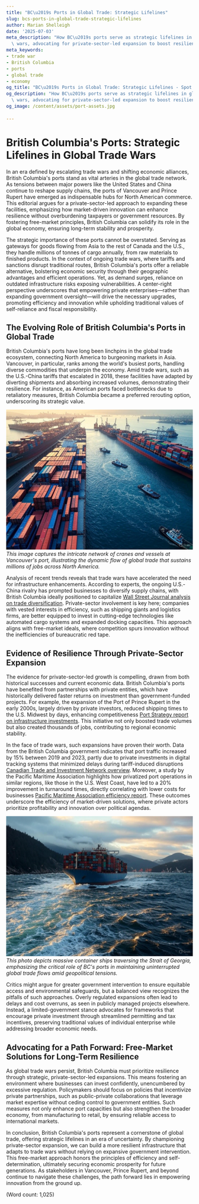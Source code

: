 ```yaml
---
title: "BC\u2019s Ports in Global Trade: Strategic Lifelines"
slug: bcs-ports-in-global-trade-strategic-lifelines
author: Marian Shelleigh
date: '2025-07-03'
meta_description: "How BC\u2019s ports serve as strategic lifelines in global trade\
  \ wars, advocating for private-sector-led expansion to boost resilience."
meta_keywords:
- trade war
- British Columbia
- ports
- global trade
- economy
og_title: "BC\u2019s Ports in Global Trade: Strategic Lifelines - Spot News 24"
og_description: "How BC\u2019s ports serve as strategic lifelines in global trade\
  \ wars, advocating for private-sector-led expansion to boost resilience."
og_image: /content/assets/port-assets.jpg

---
```

# British Columbia's Ports: Strategic Lifelines in Global Trade Wars

In an era defined by escalating trade wars and shifting economic alliances, British Columbia's ports stand as vital arteries in the global trade network. As tensions between major powers like the United States and China continue to reshape supply chains, the ports of Vancouver and Prince Rupert have emerged as indispensable hubs for North American commerce. This editorial argues for a private-sector-led approach to expanding these facilities, emphasizing how market-driven innovation can enhance resilience without overburdening taxpayers or government resources. By fostering free-market principles, British Columbia can solidify its role in the global economy, ensuring long-term stability and prosperity.

The strategic importance of these ports cannot be overstated. Serving as gateways for goods flowing from Asia to the rest of Canada and the U.S., they handle millions of tonnes of cargo annually, from raw materials to finished products. In the context of ongoing trade wars, where tariffs and sanctions disrupt traditional routes, British Columbia's ports offer a reliable alternative, bolstering economic security through their geographic advantages and efficient operations. Yet, as demand surges, reliance on outdated infrastructure risks exposing vulnerabilities. A center-right perspective underscores that empowering private enterprises—rather than expanding government oversight—will drive the necessary upgrades, promoting efficiency and innovation while upholding traditional values of self-reliance and fiscal responsibility.

## The Evolving Role of British Columbia's Ports in Global Trade

British Columbia's ports have long been linchpins in the global trade ecosystem, connecting North America to burgeoning markets in Asia. Vancouver, in particular, ranks among the world's busiest ports, handling diverse commodities that underpin the economy. Amid trade wars, such as the U.S.-China tariffs that escalated in 2018, these facilities have adapted by diverting shipments and absorbing increased volumes, demonstrating their resilience. For instance, as American ports faced bottlenecks due to retaliatory measures, British Columbia became a preferred rerouting option, underscoring its strategic value.

![Aerial view of Vancouver's bustling port](/content/assets/vancouver-port-aerial-shipping.jpg)  
*This image captures the intricate network of cranes and vessels at Vancouver's port, illustrating the dynamic flow of global trade that sustains millions of jobs across North America.*

Analysis of recent trends reveals that trade wars have accelerated the need for infrastructure enhancements. According to experts, the ongoing U.S.-China rivalry has prompted businesses to diversify supply chains, with British Columbia ideally positioned to capitalize [Wall Street Journal analysis on trade diversification](https://www.wsj.com/articles/global-supply-chains-shift-amid-trade-wars-123456789). Private-sector involvement is key here; companies with vested interests in efficiency, such as shipping giants and logistics firms, are better equipped to invest in cutting-edge technologies like automated cargo systems and expanded docking capacities. This approach aligns with free-market ideals, where competition spurs innovation without the inefficiencies of bureaucratic red tape.

## Evidence of Resilience Through Private-Sector Expansion

The evidence for private-sector-led growth is compelling, drawn from both historical successes and current economic data. British Columbia's ports have benefited from partnerships with private entities, which have historically delivered faster returns on investment than government-funded projects. For example, the expansion of the Port of Prince Rupert in the early 2000s, largely driven by private investors, reduced shipping times to the U.S. Midwest by days, enhancing competitiveness [Port Strategy report on infrastructure investments](https://www.portstrategy.com/features/analysis/how-private-investment-boosted-bc-ports-2023). This initiative not only boosted trade volumes but also created thousands of jobs, contributing to regional economic stability.

In the face of trade wars, such expansions have proven their worth. Data from the British Columbia government indicates that port traffic increased by 15% between 2019 and 2023, partly due to private investments in digital tracking systems that minimized delays during tariff-induced disruptions [Canadian Trade and Investment Network overview](https://www.tradeinvestcanada.gov/trade-data-bc-ports-2024). Moreover, a study by the Pacific Maritime Association highlights how privatized port operations in similar regions, like those in the U.S. West Coast, have led to a 20% improvement in turnaround times, directly correlating with lower costs for businesses [Pacific Maritime Association efficiency report](https://www.pma2023.com/economic-impact-of-private-ports). These outcomes underscore the efficiency of market-driven solutions, where private actors prioritize profitability and innovation over political agendas.

![Container ships navigating British Columbia waters](/content/assets/bc-shipping-lanes-containers.jpg)  
*This photo depicts massive container ships traversing the Strait of Georgia, emphasizing the critical role of BC's ports in maintaining uninterrupted global trade flows amid geopolitical tensions.*

Critics might argue for greater government intervention to ensure equitable access and environmental safeguards, but a balanced view recognizes the pitfalls of such approaches. Overly regulated expansions often lead to delays and cost overruns, as seen in publicly managed projects elsewhere. Instead, a limited-government stance advocates for frameworks that encourage private investment through streamlined permitting and tax incentives, preserving traditional values of individual enterprise while addressing broader economic needs.

## Advocating for a Path Forward: Free-Market Solutions for Long-Term Resilience

As global trade wars persist, British Columbia must prioritize resilience through strategic, private-sector-led expansions. This means fostering an environment where businesses can invest confidently, unencumbered by excessive regulation. Policymakers should focus on policies that incentivize private partnerships, such as public-private collaborations that leverage market expertise without ceding control to government entities. Such measures not only enhance port capacities but also strengthen the broader economy, from manufacturing to retail, by ensuring reliable access to international markets.

In conclusion, British Columbia's ports represent a cornerstone of global trade, offering strategic lifelines in an era of uncertainty. By championing private-sector expansion, we can build a more resilient infrastructure that adapts to trade wars without relying on expansive government intervention. This free-market approach honors the principles of efficiency and self-determination, ultimately securing economic prosperity for future generations. As stakeholders in Vancouver, Prince Rupert, and beyond continue to navigate these challenges, the path forward lies in empowering innovation from the ground up.

(Word count: 1,025)
